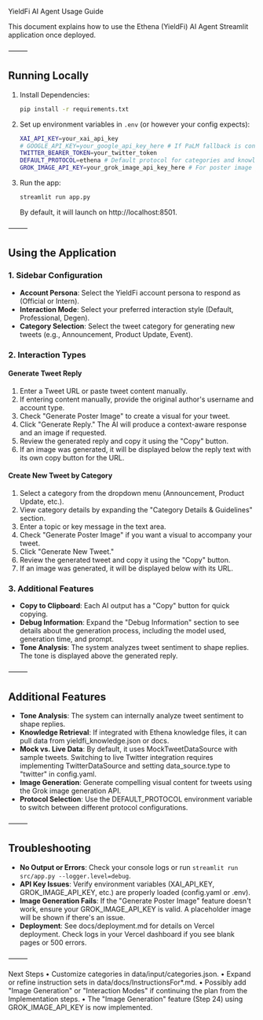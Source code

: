 YieldFi AI Agent Usage Guide

This document explains how to use the Ethena (YieldFi) AI Agent Streamlit application once deployed.

⸻

## Running Locally
1. Install Dependencies:
   ```bash
   pip install -r requirements.txt
   ```

2. Set up environment variables in `.env` (or however your config expects):
   ```bash
   XAI_API_KEY=your_xai_api_key
   # GOOGLE_API_KEY=your_google_api_key_here # If PaLM fallback is configured
   TWITTER_BEARER_TOKEN=your_twitter_token
   DEFAULT_PROTOCOL=ethena # Default protocol for categories and knowledge
   GROK_IMAGE_API_KEY=your_grok_image_api_key_here # For poster image generation via XAI/Grok (Step 24)
   ```

3. Run the app:
   ```bash
   streamlit run app.py
   ```
   
   By default, it will launch on http://localhost:8501.

⸻

## Using the Application

### 1. Sidebar Configuration
- **Account Persona**: Select the YieldFi account persona to respond as (Official or Intern).
- **Interaction Mode**: Select your preferred interaction style (Default, Professional, Degen).
- **Category Selection**: Select the tweet category for generating new tweets (e.g., Announcement, Product Update, Event).

### 2. Interaction Types

#### Generate Tweet Reply
1. Enter a Tweet URL or paste tweet content manually.
2. If entering content manually, provide the original author's username and account type.
3. Check "Generate Poster Image" to create a visual for your tweet.
4. Click "Generate Reply." The AI will produce a context-aware response and an image if requested.
5. Review the generated reply and copy it using the "Copy" button.
6. If an image was generated, it will be displayed below the reply text with its own copy button for the URL.

#### Create New Tweet by Category
1. Select a category from the dropdown menu (Announcement, Product Update, etc.).
2. View category details by expanding the "Category Details & Guidelines" section.
3. Enter a topic or key message in the text area.
4. Check "Generate Poster Image" if you want a visual to accompany your tweet.
5. Click "Generate New Tweet."
6. Review the generated tweet and copy it using the "Copy" button.
7. If an image was generated, it will be displayed below with its URL.

### 3. Additional Features

- **Copy to Clipboard**: Each AI output has a "Copy" button for quick copying.
- **Debug Information**: Expand the "Debug Information" section to see details about the generation process, including the model used, generation time, and prompt.
- **Tone Analysis**: The system analyzes tweet sentiment to shape replies. The tone is displayed above the generated reply.

⸻

## Additional Features

- **Tone Analysis**: The system can internally analyze tweet sentiment to shape replies.
- **Knowledge Retrieval**: If integrated with Ethena knowledge files, it can pull data from yieldfi_knowledge.json or docs.
- **Mock vs. Live Data**: By default, it uses MockTweetDataSource with sample tweets. Switching to live Twitter integration requires implementing TwitterDataSource and setting data_source.type to "twitter" in config.yaml.
- **Image Generation**: Generate compelling visual content for tweets using the Grok image generation API.
- **Protocol Selection**: Use the DEFAULT_PROTOCOL environment variable to switch between different protocol configurations.

⸻

## Troubleshooting

- **No Output or Errors**: Check your console logs or run `streamlit run src/app.py --logger.level=debug`.
- **API Key Issues**: Verify environment variables (XAI_API_KEY, GROK_IMAGE_API_KEY, etc.) are properly loaded (config.yaml or .env).
- **Image Generation Fails**: If the "Generate Poster Image" feature doesn't work, ensure your GROK_IMAGE_API_KEY is valid. A placeholder image will be shown if there's an issue.
- **Deployment**: See docs/deployment.md for details on Vercel deployment. Check logs in your Vercel dashboard if you see blank pages or 500 errors.

⸻

Next Steps
   •  Customize categories in data/input/categories.json.
   •  Expand or refine instruction sets in data/docs/InstructionsFor*.md.
   •  Possibly add "Image Generation" or "Interaction Modes" if continuing the plan from the Implementation steps.
   •  The "Image Generation" feature (Step 24) using GROK_IMAGE_API_KEY is now implemented.
